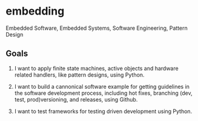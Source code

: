# embedding
Embedded Software, Embedded Systems, Software Engineering, Pattern Design


## Goals

1. I want to apply finite state machines, active objects and hardware related handlers, like pattern designs, using Python.

2. I want to build a cannonical software example for getting guidelines in the software development process, including hot fixes, branching (dev, test, prod)versioning, and releases, using Github.

3. I want to test frameworks for testing driven development using Python.

